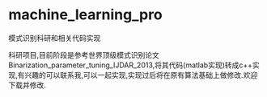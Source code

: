 # machine_learning_pro
模式识别科研和相关代码实现

科研项目,目前阶段是参考世界顶级模式识别论文Binarization_parameter_tuning_IJDAR_2013,将其代码(matlab实现)转成c++实现,有兴趣的可以联系我,可以一起实现,实现过后将在原有算法基础上做修改.欢迎下载并修改.
